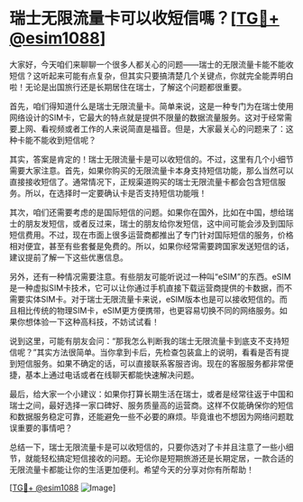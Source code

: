 # 瑞士无限流量卡可以收短信嗎？[[TG💪+ @esim1088](https://t.me/s/esim1088)]

大家好，今天咱们来聊聊一个很多人都关心的问题——瑞士的无限流量卡能不能收短信？这听起来可能有点复杂，但其实只要搞清楚几个关键点，你就完全能弄明白啦！无论是出国旅行还是长期居住在瑞士，了解这个问题都很重要。

首先，咱们得知道什么是瑞士无限流量卡。简单来说，这是一种专门为在瑞士使用网络设计的SIM卡，它最大的特点就是提供不限量的数据流量服务。这对于经常需要上网、看视频或者工作的人来说简直是福音。但是，大家最关心的问题来了：这种卡能不能收到短信呢？

其实，答案是肯定的！瑞士无限流量卡是可以收短信的。不过，这里有几个小细节需要大家注意。首先，如果你购买的无限流量卡本身支持短信功能，那么当然可以直接接收短信了。通常情况下，正规渠道购买的瑞士无限流量卡都会包含短信服务。所以，在选择时一定要确认卡是否支持短信功能哦！

其次，咱们还需要考虑的是国际短信的问题。如果你在国外，比如在中国，想给瑞士的朋友发短信，或者反过来，瑞士的朋友给你发短信，这中间可能会涉及到国际短信费用。不过，现在市面上很多运营商都推出了专门针对国际短信的服务，价格相对便宜，甚至有些套餐是免费的。所以，如果你经常需要跨国家发送短信的话，建议提前了解一下这些优惠信息。

另外，还有一种情况需要注意。有些朋友可能听说过一种叫“eSIM”的东西。eSIM是一种虚拟SIM卡技术，它可以让你通过手机直接下载运营商提供的卡数据，而不需要实体SIM卡。对于瑞士无限流量卡来说，eSIM版本也是可以接收短信的。而且相比传统的物理SIM卡，eSIM更方便携带，也更容易切换不同的网络服务。如果你想体验一下这种高科技，不妨试试看！

说到这里，可能有朋友会问：“那我怎么判断我的瑞士无限流量卡到底支不支持短信呢？”其实方法很简单。当你拿到卡后，先检查包装盒上的说明，看看是否有提到短信服务。如果不确定的话，可以直接联系客服咨询。现在的客服服务都非常便捷，基本上通过电话或者在线聊天都能快速解决问题。

最后，给大家一个小建议：如果你打算长期生活在瑞士，或者是经常往返于中国和瑞士之间，最好选择一家口碑好、服务质量高的运营商。这样不仅能确保你的短信和数据服务稳定可靠，还能避免一些不必要的麻烦。毕竟谁也不想因为网络问题耽误重要的事情吧？

总结一下，瑞士无限流量卡是可以收短信的，只要你选对了卡并且注意了一些小细节，就能轻松搞定短信接收的问题。无论你是短期旅游还是长期定居，一款合适的无限流量卡都能让你的生活更加便利。希望今天的分享对你有所帮助！

[[TG💪+ @esim1088](https://t.me/s/esim1088) ![Image](https://i.postimg.cc/4NQfJmqS/Snipaste-2025-05-13-00-14-12.png)]